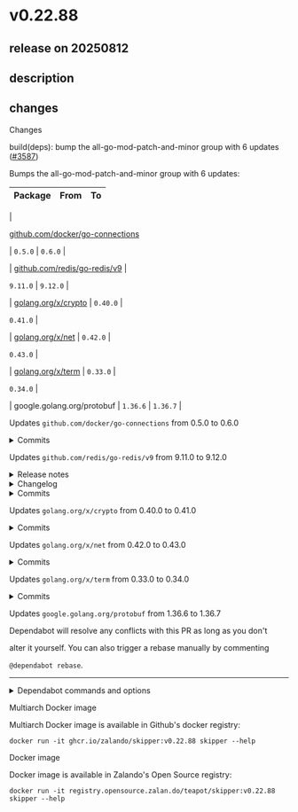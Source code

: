 # v0.22.88

## release on 20250812
## description
## changes
Changes

build(deps): bump the all-go-mod-patch-and-minor group with 6 updates (<a class="issue-link js-issue-link" data-error-text="Failed to load title" data-id="3304328334" data-permission-text="Title is private" data-url="https://github.com/zalando/skipper/issues/3587" data-hovercard-type="pull_request" data-hovercard-url="/zalando/skipper/pull/3587/hovercard" href="https://github.com/zalando/skipper/pull/3587">#3587</a>)

Bumps the all-go-mod-patch-and-minor group with 6 updates:

| Package | From | To |
|---------|------|----|

|  

<a href="https://github.com/docker/go-connections">github.com/docker/go-connections</a>  

| <code>0.5.0</code> | <code>0.6.0</code> |  

| <a href="https://github.com/redis/go-redis">github.com/redis/go-redis/v9</a> |  

<code>9.11.0</code> | <code>9.12.0</code> |  

| <a href="https://github.com/golang/crypto">golang.org/x/crypto</a> | <code>0.40.0</code> |  

<code>0.41.0</code> |  

| <a href="https://github.com/golang/net">golang.org/x/net</a> | <code>0.42.0</code> |  

<code>0.43.0</code> |  

| <a href="https://github.com/golang/term">golang.org/x/term</a> | <code>0.33.0</code> |  

<code>0.34.0</code> |  

| google.golang.org/protobuf | <code>1.36.6</code> | <code>1.36.7</code> |

Updates <code>github.com/docker/go-connections</code> from 0.5.0 to 0.6.0
<details> <summary>Commits</summary>

* <a href="https://github.com/docker/go-connections/commit/42faf792bde28c414a060127d6351769408a675f"><code>42faf79</code></a> Merge pull request <a href="https://redirect.github.com/docker/go-connections/issues/138">#138</a> from thaJeztah/sockets_move_unix_options
* <a href="https://github.com/docker/go-connections/commit/9ffab7e3fa034452a2f6b81509f49c7f22e9dc5e"><code>9ffab7e</code></a> sockets: make NewUnixSocket, WithChown, WithChmod unix-only
* <a href="https://github.com/docker/go-connections/commit/6bb1d155460587c6eb5548ce350f5c03fcb3563f"><code>6bb1d15</code></a> Merge pull request <a href="https://redirect.github.com/docker/go-connections/issues/135">#135</a> from thaJeztah/rename_test_files
* <a href="https://github.com/docker/go-connections/commit/b6c843daa949fbbae3a5193c6c007f85de74d5d5"><code>b6c843d</code></a> sockets: rename files to be considered test files
* <a href="https://github.com/docker/go-connections/commit/80898b6033e4983d38d62925db5292076af05c15"><code>80898b6</code></a> Merge pull request <a href="https://redirect.github.com/docker/go-connections/issues/133">#133</a> from thaJeztah/deprecate_socket_dialpipe
* <a href="https://github.com/docker/go-connections/commit/a4399e5c713c31c811393c819a35dbe95bb7b74b"><code>a4399e5</code></a> socket: deprecate DialPipe
* <a href="https://github.com/docker/go-connections/commit/b071e04318669a6f5eeff43d4d85659f9d8cbb2a"><code>b071e04</code></a> Merge pull request <a href="https://redirect.github.com/docker/go-connections/issues/128">#128</a> from thaJeztah/remove_old_cyphers
* <a href="https://github.com/docker/go-connections/commit/578bfdec32637ef34a9c5c8a021f507dd9215825"><code>578bfde</code></a> Merge pull request <a href="https://redirect.github.com/docker/go-connections/issues/132">#132</a> from thaJeztah/optimize_ParsePortSpec
* <a href="https://github.com/docker/go-connections/commit/deccd714a238eb4932687dd734aab7b1e0771495"><code>deccd71</code></a> tlsconfig: align client and server defaults, remove weak CBC ciphers
* <a href="https://github.com/docker/go-connections/commit/30b91c802c92abaf1b4643c95006a0576998c2ae"><code>30b91c8</code></a> nat: ParsePortSpec: combine some conditions
* Additional commits viewable in <a href="https://github.com/docker/go-connections/compare/v0.5.0...v0.6.0">compare view</a>
</details>   

Updates <code>github.com/redis/go-redis/v9</code> from 9.11.0 to 9.12.0
<details> <summary>Release notes</summary>

<em>Sourced from <a href="https://github.com/redis/go-redis/releases">github.com/redis/go-redis/v9's releases</a>.</em>
>
> 9.12.0
>
> 🚀 Highlights
>
> * This release includes support for <a href="https://redis.io/docs/latest/operate/oss_and_stack/stack-with-enterprise/release-notes/redisce/redisos-8.2-release-notes/" rel="nofollow">Redis 8.2</a>.
> * Introduces an experimental Query Builders for <code>FTSearch</code>, <code>FTAggregate</code> and other search commands.
> * Adds support for <code>EPSILON</code> option in <code>FT.VSIM</code>.
> * Includes bug fixes and improvements contributed by the community related to ring and <a href="https://github.com/redis/go-redis/tree/master/extra/redisotel">redisotel</a>.
>
> Changes
>
> * Improve stale issue workflow (<a href="https://redirect.github.com/redis/go-redis/pull/3458">#3458</a>)
> * chore(ci): Add 8.2 rc2 pre build for CI (<a href="https://redirect.github.com/redis/go-redis/pull/3459">#3459</a>)
> * Added new stream commands (<a href="https://redirect.github.com/redis/go-redis/pull/3450">#3450</a>)
> * feat: Add "skip_verify" to Sentinel (<a href="https://redirect.github.com/redis/go-redis/pull/3428">#3428</a>)
> * fix: <code>errors.Join</code> requires Go 1.20 or later (<a href="https://redirect.github.com/redis/go-redis/pull/3442">#3442</a>)
> * DOC-4344 document quickstart examples (<a href="https://redirect.github.com/redis/go-redis/pull/3426">#3426</a>)
> * feat(bitop): add support for the new bitop operations (<a href="https://redirect.github.com/redis/go-redis/pull/3409">#3409</a>)
>
> 🚀 New Features
>
> * feat: recover addIdleConn may occur panic (<a href="https://redirect.github.com/redis/go-redis/pull/2445">#2445</a>)
> * feat(ring): specify custom health check func via HeartbeatFn option (<a href="https://redirect.github.com/redis/go-redis/pull/2940">#2940</a>)
> * Add Query Builder for RediSearch commands (<a href="https://redirect.github.com/redis/go-redis/pull/3436">#3436</a>)
> * add configurable buffer sizes for Redis connections (<a href="https://redirect.github.com/redis/go-redis/pull/3453">#3453</a>)
> * Add VAMANA vector type to RediSearch (<a href="https://redirect.github.com/redis/go-redis/pull/3449">#3449</a>)
> * VSIM add <code>EPSILON</code> option (<a href="https://redirect.github.com/redis/go-redis/pull/3454">#3454</a>)
> * Add closing support to otel metrics instrumentation (<a href="https://redirect.github.com/redis/go-redis/pull/3444">#3444</a>)
>
> 🐛 Bug Fixes
>
> * fix(redisotel): fix buggy append in reportPoolStats (<a href="https://redirect.github.com/redis/go-redis/pull/3122">#3122</a>)
> * fix(search): return results even if doc is empty (<a href="https://redirect.github.com/redis/go-redis/pull/3457">#3457</a>)
> * [ISSUE-3402]: Ring.Pipelined return dial timeout error (<a href="https://redirect.github.com/redis/go-redis/pull/3403">#3403</a>)
>
> 🧰 Maintenance
>
> * Merges stale issues jobs into one job with two steps (<a href="https://redirect.github.com/redis/go-redis/pull/3463">#3463</a>)
> * improve code readability (<a href="https://redirect.github.com/redis/go-redis/pull/3446">#3446</a>)
> * chore(release): 9.12.0-beta.1 (<a href="https://redirect.github.com/redis/go-redis/pull/3460">#3460</a>)
> * DOC-5472 time series doc examples (<a href="https://redirect.github.com/redis/go-redis/pull/3443">#3443</a>)
> * Add VAMANA compression algorithm tests (<a href="https://redirect.github.com/redis/go-redis/pull/3461">#3461</a>)
> * bumped redis 8.2 version used in the CI/CD (<a href="https://redirect.github.com/redis/go-redis/pull/3451">#3451</a>)
>
> Contributors
>
> We'd like to thank all the contributors who worked on this
> release!
>
> <a href="https://github.com/andy-stark-redis"><code>@​andy-stark-redis</code></a>,
> <a href="https://github.com/cxljs"><code>@​cxljs</code></a>, <a href="https://github.com/elena-kolevska"><code>@​elena-kolevska</code></a>,
> <a href="https://github.com/htemelski-redis"><code>@​htemelski-redis</code></a>,
> <a href="https://github.com/jouir"><code>@​jouir</code></a>, <a href="https://github.com/monkey92t"><code>@​monkey92t</code></a>, <a href="https://github.com/ndyakov"><code>@​ndyakov</code></a>, <a href="https://github.com/ofekshenawa"><code>@​ofekshenawa</code></a>, <a href="https://github.com/rokn"><code>@​rokn</code></a>, <a href="https://github.com/smnvdev"><code>@​smnvdev</code></a>, <a href="https://github.com/strobil"><code>@​strobil</code></a> and <a href="https://github.com/wzy9607"><code>@​wzy9607</code></a>
>
> New Contributors
>
> * <a href="https://github.com/htemelski-redis"><code>@​htemelski-redis</code></a> made their first contribution in <a href="https://redirect.github.com/redis/go-redis/pull/3409">#3409</a>
> * <a href="https://github.com/smnvdev"><code>@​smnvdev</code></a> made their first contribution in <a href="https://redirect.github.com/redis/go-redis/pull/3403">#3403</a>

... (truncated)
</details> <details> <summary>Changelog</summary>

<em>Sourced from <a href="https://github.com/redis/go-redis/blob/master/RELEASE-NOTES.md">github.com/redis/go-redis/v9's changelog</a>.</em>
>
> 9.12.0 (2025-08-05)
>
> 🚀 Highlights
>
> * This release includes support for <a href="https://redis.io/docs/latest/operate/oss_and_stack/stack-with-enterprise/release-notes/redisce/redisos-8.2-release-notes/" rel="nofollow">Redis 8.2</a>.
> * Introduces an experimental Query Builders for <code>FTSearch</code>, <code>FTAggregate</code> and other search commands.
> * Adds support for <code>EPSILON</code> option in <code>FT.VSIM</code>.
> * Includes bug fixes and improvements contributed by the community related to ring and <a href="https://github.com/redis/go-redis/tree/master/extra/redisotel">redisotel</a>.
>
> Changes
>
> * Improve stale issue workflow (<a href="https://redirect.github.com/redis/go-redis/pull/3458">#3458</a>)
> * chore(ci): Add 8.2 rc2 pre build for CI (<a href="https://redirect.github.com/redis/go-redis/pull/3459">#3459</a>)
> * Added new stream commands (<a href="https://redirect.github.com/redis/go-redis/pull/3450">#3450</a>)
> * feat: Add "skip_verify" to Sentinel (<a href="https://redirect.github.com/redis/go-redis/pull/3428">#3428</a>)
> * fix: <code>errors.Join</code> requires Go 1.20 or later (<a href="https://redirect.github.com/redis/go-redis/pull/3442">#3442</a>)
> * DOC-4344 document quickstart examples (<a href="https://redirect.github.com/redis/go-redis/pull/3426">#3426</a>)
> * feat(bitop): add support for the new bitop operations (<a href="https://redirect.github.com/redis/go-redis/pull/3409">#3409</a>)
>
> 🚀 New Features
>
> * feat: recover addIdleConn may occur panic (<a href="https://redirect.github.com/redis/go-redis/pull/2445">#2445</a>)
> * feat(ring): specify custom health check func via HeartbeatFn option (<a href="https://redirect.github.com/redis/go-redis/pull/2940">#2940</a>)
> * Add Query Builder for RediSearch commands (<a href="https://redirect.github.com/redis/go-redis/pull/3436">#3436</a>)
> * add configurable buffer sizes for Redis connections (<a href="https://redirect.github.com/redis/go-redis/pull/3453">#3453</a>)
> * Add VAMANA vector type to RediSearch (<a href="https://redirect.github.com/redis/go-redis/pull/3449">#3449</a>)
> * VSIM add <code>EPSILON</code> option (<a href="https://redirect.github.com/redis/go-redis/pull/3454">#3454</a>)
> * Add closing support to otel metrics instrumentation (<a href="https://redirect.github.com/redis/go-redis/pull/3444">#3444</a>)
>
> 🐛 Bug Fixes
>
> * fix(redisotel): fix buggy append in reportPoolStats (<a href="https://redirect.github.com/redis/go-redis/pull/3122">#3122</a>)
> * fix(search): return results even if doc is empty (<a href="https://redirect.github.com/redis/go-redis/pull/3457">#3457</a>)
> * [ISSUE-3402]: Ring.Pipelined return dial timeout error (<a href="https://redirect.github.com/redis/go-redis/pull/3403">#3403</a>)
>
> 🧰 Maintenance
>
> * Merges stale issues jobs into one job with two steps (<a href="https://redirect.github.com/redis/go-redis/pull/3463">#3463</a>)
> * improve code readability (<a href="https://redirect.github.com/redis/go-redis/pull/3446">#3446</a>)
> * chore(release): 9.12.0-beta.1 (<a href="https://redirect.github.com/redis/go-redis/pull/3460">#3460</a>)
> * DOC-5472 time series doc examples (<a href="https://redirect.github.com/redis/go-redis/pull/3443">#3443</a>)
> * Add VAMANA compression algorithm tests (<a href="https://redirect.github.com/redis/go-redis/pull/3461">#3461</a>)
> * bumped redis 8.2 version used in the CI/CD (<a href="https://redirect.github.com/redis/go-redis/pull/3451">#3451</a>)
>
> Contributors
>
> We'd like to thank all the contributors who worked on this
> release!
>
> <a href="https://github.com/andy-stark-redis"><code>@​andy-stark-redis</code></a>,
> <a href="https://github.com/cxljs"><code>@​cxljs</code></a>, <a href="https://github.com/elena-kolevska"><code>@​elena-kolevska</code></a>,
> <a href="https://github.com/htemelski-redis"><code>@​htemelski-redis</code></a>,
> <a href="https://github.com/jouir"><code>@​jouir</code></a>, <a href="https://github.com/monkey92t"><code>@​monkey92t</code></a>, <a href="https://github.com/ndyakov"><code>@​ndyakov</code></a>, <a href="https://github.com/ofekshenawa"><code>@​ofekshenawa</code></a>, <a href="https://github.com/rokn"><code>@​rokn</code></a>, <a href="https://github.com/smnvdev"><code>@​smnvdev</code></a>, <a href="https://github.com/strobil"><code>@​strobil</code></a> and <a href="https://github.com/wzy9607"><code>@​wzy9607</code></a>
>
> New Contributors
>
> * <a href="https://github.com/htemelski-redis"><code>@​htemelski-redis</code></a> made their first contribution in <a href="https://redirect.github.com/redis/go-redis/pull/3409">#3409</a>

... (truncated)
</details> <details> <summary>Commits</summary>

* <a href="https://github.com/redis/go-redis/commit/b7838dc4e72b25009e6de064ac2f20495944af39"><code>b7838dc</code></a> chore(release): 9.12.0 / redis 8.2 (<a href="https://redirect.github.com/redis/go-redis/issues/3464">#3464</a>)
* <a href="https://github.com/redis/go-redis/commit/6a48d3fec17274e59a9f5d401558693c1f6c5fb9"><code>6a48d3f</code></a> feat: recover addIdleConn may occur panic (<a href="https://redirect.github.com/redis/go-redis/issues/2445">#2445</a>)
* <a href="https://github.com/redis/go-redis/commit/4767d9dfaf5b3485973f0210b1ba03f7431ad533"><code>4767d9d</code></a> fix(redisotel): fix buggy append in reportPoolStats (<a href="https://redirect.github.com/redis/go-redis/issues/3122">#3122</a>)
* <a href="https://github.com/redis/go-redis/commit/7158a8dad4284f19ce9e531811275d37410d0623"><code>7158a8d</code></a> feat(ring): specify custom health check func via HeartbeatFn option (<a href="https://redirect.github.com/redis/go-redis/issues/2940">#2940</a>)
* <a href="https://github.com/redis/go-redis/commit/8d15d03d4e0de4ed108ba9eef9508bc74cf0f512"><code>8d15d03</code></a> chore(github): merges into one job with two steps (<a href="https://redirect.github.com/redis/go-redis/issues/3463">#3463</a>)
* <a href="https://github.com/redis/go-redis/commit/375fa5d083c9b146fbe709b7ea439e4696845bee"><code>375fa5d</code></a> chore(doc): improve code readability (<a href="https://redirect.github.com/redis/go-redis/issues/3446">#3446</a>)
* <a href="https://github.com/redis/go-redis/commit/f006e941d98b849e783cafc73cd14ae674f6eb8b"><code>f006e94</code></a> chore(release): 9.12.0-beta.1 (<a href="https://redirect.github.com/redis/go-redis/issues/3460">#3460</a>)
* <a href="https://github.com/redis/go-redis/commit/f93bfa1f36d2da7e4559edfafc46455ede970ac6"><code>f93bfa1</code></a> feat(search): Add Query Builder for RediSearch commands (<a href="https://redirect.github.com/redis/go-redis/issues/3436">#3436</a>)
* <a href="https://github.com/redis/go-redis/commit/421c8a48b4373f58297d0ecae9f201ff94cf8f0d"><code>421c8a4</code></a> chore(doc): DOC-5472 time series doc examples (<a href="https://redirect.github.com/redis/go-redis/issues/3443">#3443</a>)
* <a href="https://github.com/redis/go-redis/commit/2ff9249846f71017662353445c6409f5d57bc495"><code>2ff9249</code></a> chore(tests): Add VAMANA compression algorithm tests (<a href="https://redirect.github.com/redis/go-redis/issues/3461">#3461</a>)
* Additional commits viewable in <a href="https://github.com/redis/go-redis/compare/v9.11.0...v9.12.0">compare view</a>
</details>   

Updates <code>golang.org/x/crypto</code> from 0.40.0 to 0.41.0
<details> <summary>Commits</summary>

* <a href="https://github.com/golang/crypto/commit/ef5341b70697ceb55f904384bd982587224e8b0c"><code>ef5341b</code></a> go.mod: update golang.org/x dependencies
* <a href="https://github.com/golang/crypto/commit/b999374650442ee37e9bbd97d6a11ad7ed999b98"><code>b999374</code></a> acme: fix pebble subprocess output data race
* <a href="https://github.com/golang/crypto/commit/c247dead11de7671a21a6c5169555e2aa5313caa"><code>c247dea</code></a> x509roots/fallback: store bundle certs directly in DER
* <a href="https://github.com/golang/crypto/commit/1fda73153feef7b246f24005838c387e354e5e3b"><code>1fda731</code></a> acme: increase pebble test waitForServer attempts
* <a href="https://github.com/golang/crypto/commit/1b4c3d2e8c8be172c6af8f2f72778e69e74d2e78"><code>1b4c3d2</code></a> x509roots/fallback: update bundle
* <a href="https://github.com/golang/crypto/commit/b903b535d3ef82fab12a9cc0fa50fccc396ced55"><code>b903b53</code></a> acme: capture pebble test subprocess stdout/stderr
* See full diff in <a href="https://github.com/golang/crypto/compare/v0.40.0...v0.41.0">compare view</a>
</details>   

Updates <code>golang.org/x/net</code> from 0.42.0 to 0.43.0
<details> <summary>Commits</summary>

* <a href="https://github.com/golang/net/commit/e74bc31d69f225b635e065a602db3fbfa9850f93"><code>e74bc31</code></a> go.mod: update golang.org/x dependencies
* <a href="https://github.com/golang/net/commit/af6926ea18d0703b9f24713074bc7079cf50a744"><code>af6926e</code></a> http2: remove references to defunct http2.golang.org test server
* See full diff in <a href="https://github.com/golang/net/compare/v0.42.0...v0.43.0">compare view</a>
</details>   

Updates <code>golang.org/x/term</code> from 0.33.0 to 0.34.0
<details> <summary>Commits</summary>

* <a href="https://github.com/golang/term/commit/a35244d18d7756b12deca31a518c0fa1327d050a"><code>a35244d</code></a> go.mod: update golang.org/x dependencies
* <a href="https://github.com/golang/term/commit/4f53e0cd3924d70667107169374a480bfd208348"><code>4f53e0c</code></a> term: allow multi-line bracketed paste to not create single line with verbati...
* <a href="https://github.com/golang/term/commit/27f29d8328742b97c08c2186027d32cdc438345c"><code>27f29d8</code></a> term: remove duplicate flag and add comment on windows
* See full diff in <a href="https://github.com/golang/term/compare/v0.33.0...v0.34.0">compare view</a>
</details>   

Updates <code>google.golang.org/protobuf</code> from 1.36.6 to 1.36.7

Dependabot will resolve any conflicts with this PR as long as you don't  

alter it yourself. You can also trigger a rebase manually by commenting  

<code>@dependabot rebase</code>.

*** ** * ** ***

<details> <summary>Dependabot commands and options</summary>   

You can trigger Dependabot actions by commenting on this PR:

* <code>@dependabot rebase</code> will rebase this PR
* <code>@dependabot recreate</code> will recreate this PR, overwriting any edits  
  that have been made to it
* <code>@dependabot merge</code> will merge this PR after your CI passes on it
* <code>@dependabot squash and merge</code> will squash and merge this PR after  
  your CI passes on it
* <code>@dependabot cancel merge</code> will cancel a previously requested merge  
  and block automerging
* <code>@dependabot reopen</code> will reopen this PR if it is closed
* <code>@dependabot close</code> will close this PR and stop Dependabot recreating  
  it. You can achieve the same result by closing it manually
* <code>@dependabot show &lt;dependency name&gt; ignore conditions</code> will show all  
  of the ignore conditions of the specified dependency
* <code>@dependabot ignore &lt;dependency name&gt; major version</code> will close this  
  group update PR and stop Dependabot creating any more for the specific  
  dependency's major version (unless you unignore this specific  
  dependency's major version or upgrade to it yourself)
* <code>@dependabot ignore &lt;dependency name&gt; minor version</code> will close this  
  group update PR and stop Dependabot creating any more for the specific  
  dependency's minor version (unless you unignore this specific  
  dependency's minor version or upgrade to it yourself)
* <code>@dependabot ignore &lt;dependency name&gt;</code> will close this group update PR  
  and stop Dependabot creating any more for the specific dependency  
  (unless you unignore this specific dependency or upgrade to it yourself)
* <code>@dependabot unignore &lt;dependency name&gt;</code> will remove all of the ignore  
  conditions of the specified dependency
* <code>@dependabot unignore &lt;dependency name&gt; &lt;ignore condition&gt;</code> will  
  remove the ignore condition of the specified dependency and ignore  
  conditions
</details>

Multiarch Docker image

Multiarch Docker image is available in Github's docker registry:

    docker run -it ghcr.io/zalando/skipper:v0.22.88 skipper --help

Docker image

Docker image is available in Zalando's Open Source registry:

    docker run -it registry.opensource.zalan.do/teapot/skipper:v0.22.88 skipper --help


